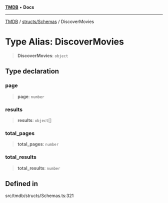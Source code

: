 [**TMDB**](../../../README.md) • **Docs**

***

[TMDB](../../../README.md) / [structs/Schemas](../README.md) / DiscoverMovies

# Type Alias: DiscoverMovies

> **DiscoverMovies**: `object`

## Type declaration

### page

> **page**: `number`

### results

> **results**: `object`[]

### total\_pages

> **total\_pages**: `number`

### total\_results

> **total\_results**: `number`

## Defined in

src/tmdb/structs/Schemas.ts:321

